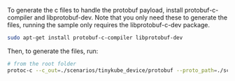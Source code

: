 To generate the c files to handle the protobuf payload, install protobuf-c-compiler and libprotobuf-dev. Note that you only need these to generate the files, running the sample only requires the libprotobuf-c-dev package.
```bash
sudo apt-get install protobuf-c-compiler libprotobuf-dev
```

Then, to generate the files, run:
```bash
# from the root folder
protoc-c --c_out=./scenarios/tinykube_device/protobuf --proto_path=./scenarios/tinykube_device/protobuf StartWasmModuleCommandRequest.proto StartWasmModuleCommandResponse.proto DestroyWamrRuntimeCommandResponse.proto
```
